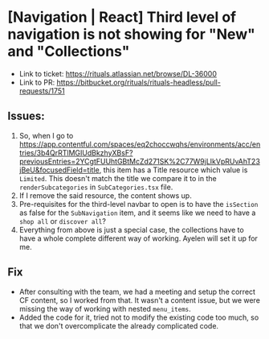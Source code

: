 #  [Navigation | React] Third level of navigation is not showing for "New" and "Collections"

- Link to ticket: https://rituals.atlassian.net/browse/DL-36000
- Link to PR: https://bitbucket.org/rituals/rituals-headless/pull-requests/1751


## Issues: 

1. So, when I go to https://app.contentful.com/spaces/eq2choccwqhs/environments/acc/entries/3b4QrRTlMGIUdBkzhyXBsF?previousEntries=2YCgtFUUhtGBtMcZd271SK%2C77W9jLIkVpRUvAhT23jBeU&focusedField=title,
this item has a Title resource which value is `Limited`. This doesn't match the title we compare it to in the `renderSubcategories` in `SubCategories.tsx` file.
2. If I remove the said resource, the content shows up. 
3. Pre-requisites for the third-level navbar to open is to have the `isSection` as false for the `SubNavigation` item, and it seems like we need to have a `shop all` or `discover all`?
4. Everything from above is just a special case, the collections have to have a whole complete different way of working. Ayelen will set it up for me.

## Fix
- After consulting with the team, we had a meeting and setup the correct CF content, so I worked from that. It wasn't a content issue, but we were missing the way of working with nested `menu_items`.
- Added the code for it, tried not to modify the existing code too much, so that we don't overcomplicate the already complicated code.
